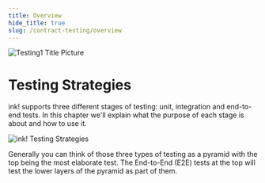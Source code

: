 ```yaml
---
title: Overview
hide_title: true
slug: /contract-testing/overview
---
```


![Testing1 Title Picture](/img/title/testing1.svg)

# Testing Strategies

ink! supports three different stages of testing: unit, integration
and end-to-end tests. In this chapter we'll explain what the purpose
of each stage is about and how to use it.

![ink! Testing Strategies](/img/testing.png)

Generally you can think of those three types of testing as a pyramid
with the top being the most elaborate test. The End-to-End (E2E)
tests at the top will test the lower layers of the pyramid as part
of them.
